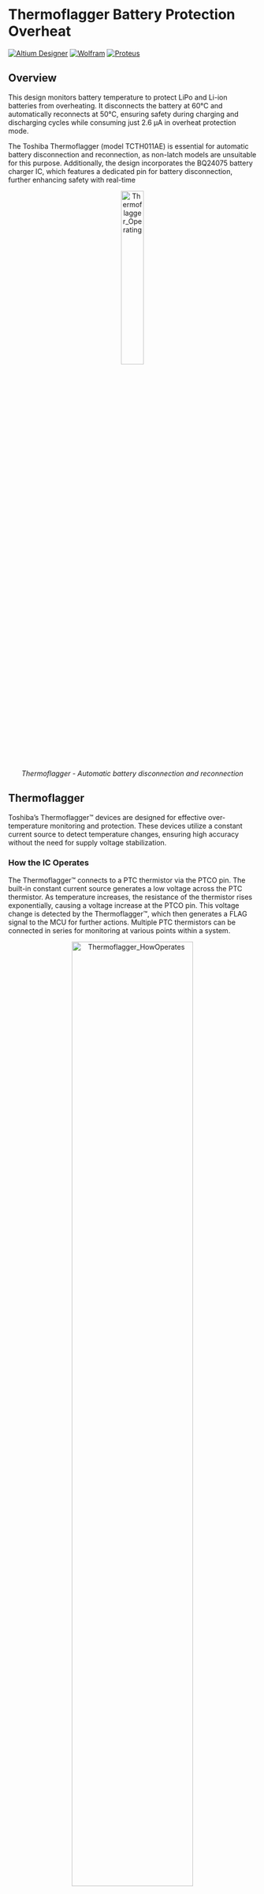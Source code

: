 # Thermoflagger Battery Protection Overheat
[![Altium Designer](https://img.shields.io/badge/Altium-24.0-blue.svg)](https://www.altium.com/)
[![Wolfram](https://img.shields.io/badge/Wolfram-12.0-red.svg)](https://www.wolfram.com/)
[![Proteus](https://img.shields.io/badge/Proteus-8.12-green.svg)](https://www.labcenter.com/)

## Overview

This design monitors battery temperature to protect LiPo and Li-ion batteries from overheating. It disconnects the battery at 60°C and automatically reconnects at 50°C, ensuring safety during charging and discharging cycles while consuming just 2.6 µA in overheat protection mode.

The Toshiba Thermoflagger (model TCTH011AE) is essential for automatic battery disconnection and reconnection, as non-latch models are unsuitable for this purpose. Additionally, the design incorporates the BQ24075 battery charger IC, which features a dedicated pin for battery disconnection, further enhancing safety with real-time

<p align="center">
  <img src="https://github.com/user-attachments/assets/10297e67-c70b-46b8-88ec-c31a11e35103" alt="Thermoflagger_Operating" width="30%">
  <br>
  <em>Thermoflagger - Automatic battery disconnection and reconnection </em>
</p>


## Thermoflagger

Toshiba’s Thermoflagger™ devices are designed for effective over-temperature monitoring and protection. These devices utilize a constant current source to detect temperature changes, ensuring high accuracy without the need for supply voltage stabilization.

### How the IC Operates
The Thermoflagger™ connects to a PTC thermistor via the PTCO pin. The built-in constant current source generates a low voltage across the PTC thermistor. As temperature increases, the resistance of the thermistor rises exponentially, causing a voltage increase at the PTCO pin. This voltage change is detected by the Thermoflagger™, which then generates a FLAG signal to the MCU for further actions. Multiple PTC thermistors can be connected in series for monitoring at various points within a system.

<p align="center">
  <img src="https://github.com/user-attachments/assets/63a7a22c-dd93-4368-9ddf-7ac18f51dbc4" alt="Thermoflagger_HowOperates" width="70%">
  <br>
  <em>How the Thermoflagger Operates</em>
</p>

### Features
- **High accuracy:** No supply voltage stabilization required.
- **Current source for temperature detection:** Efficient and reliable.

### Overheat Detection
The Thermoflagger™ provides a warning signal upon detecting a change in resistance in the PTC thermistor, indicating potential overheat conditions.
